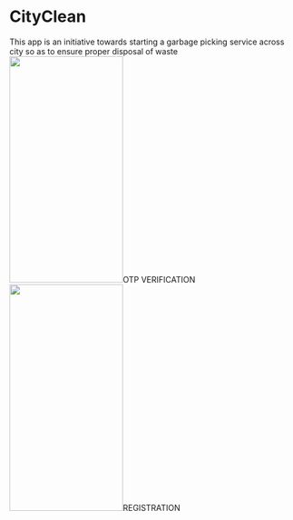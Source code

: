# CityClean
<div>This app is an initiative towards starting  a garbage picking service across city so as to ensure proper disposal of waste</div>
<div float="left">
<img src="https://user-images.githubusercontent.com/46498913/58090062-08171080-7be4-11e9-93b7-89128983dce6.jpg" height="400px" width="200px">OTP VERIFICATION</img>
<img src="<img src="https://user-images.githubusercontent.com/46498913/58090062-08171080-7be4-11e9-93b7-89128983dce6.jpg" height="400px" width="200px">REGISTRATION</img>
</div>
